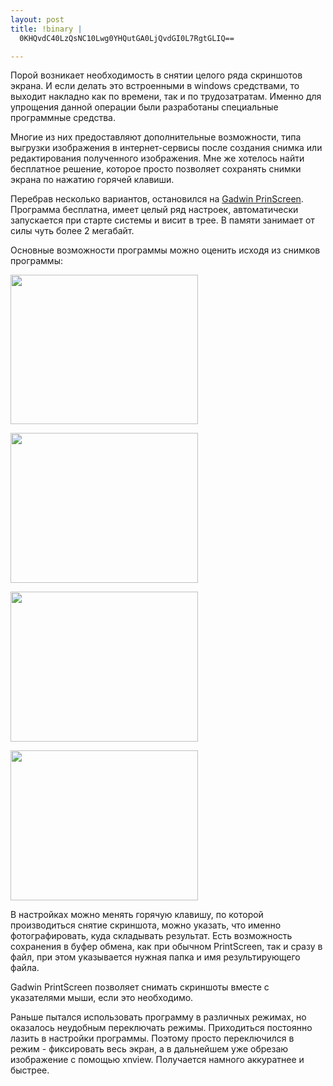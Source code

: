 ```yaml
--- 
layout: post
title: !binary |
  0KHQvdC40LzQsNC10Lwg0YHQutGA0LjQvdGI0L7RgtGLIQ==

---
```

Порой возникает необходимость в снятии целого ряда скриншотов экрана. И если делать это встроенными в windows средствами, то выходит накладно как по времени, так и по трудозатратам. Именно для упрощения данной операции были разработаны специальные программные средства.

Многие из них предоставляют дополнительные возможности, типа выгрузки изображения в интернет-сервисы после создания снимка или редактирования полученного изображения. Мне же хотелось найти бесплатное решение, которое просто позволяет сохранять снимки экрана по нажатию горячей клавиши.

<!--more-->

Перебрав несколько вариантов, остановился на <a href="http://www.gadwin.com/download/" target="_blank">Gadwin PrinScreen</a>. Программа бесплатна, имеет целый ряд настроек, автоматически запускается при старте системы и висит в трее. В памяти занимает от силы чуть более 2 мегабайт.

Основные возможности программы можно оценить исходя из снимков программы:

<a href="http://static.juev.ru/2010/04/gadwin_11.png"><img class="aligncenter size-medium wp-image-984" title="gadwin_1" src="http://static.juev.ru/2010/04/gadwin_11-300x239.png" alt="" width="300" height="239" /></a>

<a href="http://static.juev.ru/2010/04/gadwin_22.png"><img class="aligncenter size-medium wp-image-986" title="gadwin_2" src="http://static.juev.ru/2010/04/gadwin_22-300x240.png" alt="" width="300" height="240" /></a>

<a href="http://static.juev.ru/2010/04/gadwin_3.png"><img class="aligncenter size-medium wp-image-982" title="gadwin_3" src="http://static.juev.ru/2010/04/gadwin_3-300x240.png" alt="" width="300" height="240" /></a>

<a href="http://static.juev.ru/2010/04/gadwin_4.png"><img class="aligncenter size-medium wp-image-983" title="gadwin_4" src="http://static.juev.ru/2010/04/gadwin_4-300x240.png" alt="" width="300" height="240" /></a>

В настройках можно менять горячую клавишу, по которой производиться снятие скриншота, можно указать, что именно фотографировать, куда складывать результат. Есть возможность сохранения в буфер обмена, как при обычном PrintScreen, так и сразу в файл, при этом указывается нужная папка и имя результирующего файла.

Gadwin PrintScreen позволяет снимать скриншоты вместе с указателями мыши, если это необходимо.

Раньше пытался использовать программу в различных режимах, но оказалось неудобным переключать режимы. Приходиться постоянно лазить в настройки программы. Поэтому просто переключился в режим - фиксировать весь экран, а в дальнейшем уже обрезаю изображение с помощью xnview. Получается намного аккуратнее и быстрее.
